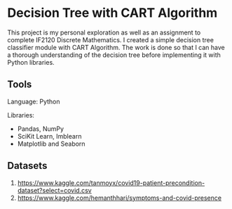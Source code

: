 # Decision Tree with CART Algorithm

This project is my personal exploration as well as an assignment to complete IF2120 Discrete Mathematics. I created a simple decision tree classifier module with CART Algorithm. The work is done so that I can have a thorough understanding of the decision tree before implementing it with Python libraries.

## Tools
Language: Python

Libraries:
* Pandas, NumPy
* SciKit Learn, Imblearn
* Matplotlib and Seaborn

## Datasets
1. https://www.kaggle.com/tanmoyx/covid19-patient-precondition-dataset?select=covid.csv
2. https://www.kaggle.com/hemanthhari/symptoms-and-covid-presence
